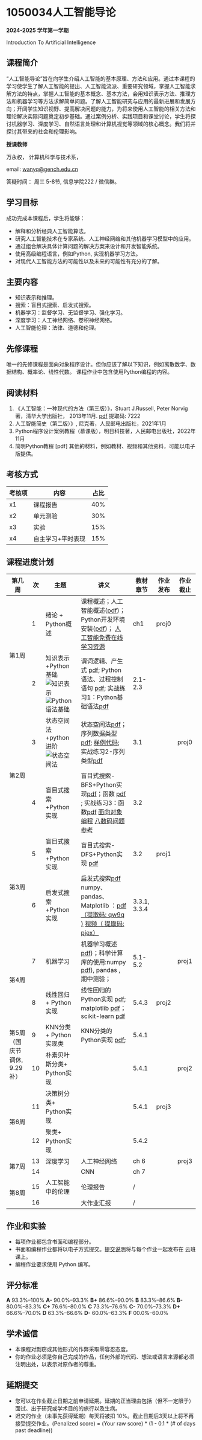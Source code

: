 # 1050034人工智能导论

**2024-2025 学年第一学期**

 Introduction To Artificial Intelligence 



## 课程简介

“人工智能导论”旨在向学生介绍人工智能的基本原理、方法和应用。通过本课程的学习使学生了解人工智能的提出、人工智能流派、重要研究领域，掌握人工智能求解方法的特点，掌握人工智能的基本概念、基本方法，会用知识表示方法、推理方法和机器学习等方法求解简单问题。了解人工智能研究与应用的最新进展和发展方向；开阔学生知识视野、提高解决问题的能力，为将来使用人工智能的相关方法和理论解决实际问题奠定初步基础。通过案例分析、实践项目和课堂讨论，学生将探讨机器学习、深度学习、自然语言处理和计算机视觉等领域的核心概念。我们将并探讨其带来的社会和伦理影响。



**授课教师**

万永权， 计算机科学与技术系，

email: wanyq@gench.edu.cn

答疑时间： 周三 5-8节, 信息学院222 / 微信群。 

## 学习目标

成功完成本课程后，学生将能够：

-   解释和分析经典人工智能算法。
-   研究人工智能技术在专家系统、人工神经网络和其他机器学习模型中的应用。
-   通过组合解决具体计算问题的解决方案来设计和开发智能系统。
-   使用高级编程语言，例如Python, 实现机器学习方法。
-   对现代人工智能方法的可能性以及未来的可能性有充分的了解。

## 主要内容

-   知识表示和推理。
-   搜索：盲目式搜索、启发式搜索。 
-   机器学习：监督学习、无监督学习、强化学习。
-   深度学习：人工神经网络、卷积神经网络。
-   人工智能伦理：法律、道德和伦理。

## 先修课程

唯一的先修课程是面向对象程序设计。但你应该了解以下知识，例如离散数学、数据结构、概率论、线性代数。 课程作业中包含使用Python编程的内容。

## 阅读材料

1.   《人工智能：一种现代的方法（第三版）》，Stuart J.Russell, Peter Norvig著，清华大学出版社， 2013年11月.  [pdf](https://pan.baidu.com/s/1sAAFHAUx7plXPYMm2-TgIg)  提取码: 7222
2.   人工智能简史（第二版）》, 尼克著，人民邮电出版社，2021年1月   
3.   Python程序设计案例教程（慕课版），明日科技著，人民邮电出版社，2022年11月  
4. 简明Python教程 [pdf]
其他的材料，例如教材、视频和其他资料，可能以电子版提供。 



## 考核方式

| 考核项 | 内容              | 占比 |
| ------ | ----------------- | ---- |
| x1     | 课程报告          | 40%  |
| x2     | 单元测验          | 30%  |
| x3     | 实验              | 15%  |
| x4     | 自主学习+平时表现 | 15%  |



## 课程进度计划

<table>
  <thead>
    <tr>
      <th>第几周</th>
      <th>次</th>
      <th>主题</th>
      <th>讲义</th>
      <th>教材章节</th>
      <th>作业发布</th>
      <th>作业截止</th>
    </tr>
  </thead>
  <tbody>
    <tr>
      <td rowspan="2">第1周</td>
      <td> 1</td>
      <td>绪论 + Python概述</td>
      <td>课程概述；人工智能概述(<a href="https://github.com/wanyongquan/Intro_to_AI/blob/main/slides/lecture01/lecture01-%20%E7%BB%AA%E8%AE%BA.pdf">pdf</a>)；Python开发环境安装(<a href="https://github.com/wanyongquan/Intro_to_AI/blob/main/slides/lecture01/lecture01-Python%E5%BC%80%E5%8F%91%E7%8E%AF%E5%A2%83%E5%AE%89%E8%A3%85.pdf">pdf</a>)； <a href="https://github.com/wanyongquan/Intro_to_AI/blob/main/slides/lecture01/%E4%BA%BA%E5%B7%A5%E6%99%BA%E8%83%BD%E7%9A%84%E5%85%8D%E8%B4%B9%E5%9C%A8%E7%BA%BF%E5%AD%A6%E4%B9%A0%E8%B5%84%E6%BA%90.md">人工智能免费在线学习资源</a></td>
      <td>ch1</td>
      <td>proj0</td>
      <td> </td>
    </tr>
    <tr>
      <td>2</td>
      <td>知识表示+Python基础   <img src="https://raw.githubusercontent.com/wanyongquan/Intro_to_AI/main/images/ch2-knowledge%20representation.jpg" alt="知识表示" />  <img src="https://raw.githubusercontent.com/wanyongquan/Intro_to_AI/main/images/ch2-Python%20fundamental.jpg" alt="Python语法基础" /></td>
      <td>谓词逻辑、产生式 <a href="https://github.com/wanyongquan/Intro_to_AI/blob/main/slides/lecture02/lec02-%E7%9F%A5%E8%AF%86%E8%A1%A8%E7%A4%BA-%E6%96%B0.pdf">pdf</a>; Python语法、过程控制语句 <a href="https://github.com/wanyongquan/Intro_to_AI/blob/main/slides/lecture02/lec02-1%20Python%E7%A8%8B%E5%BA%8F%E5%9F%BA%E7%A1%80%E8%AF%AD%E6%B3%95.pdf">pdf</a>;  实战练习1：Python基础语法<a href="https://github.com/wanyongquan/Intro_to_AI/blob/main/slides/lecture02/%E5%AE%9E%E6%88%98%E7%BB%83%E4%B9%A01-Python%E5%9F%BA%E7%A1%80%E8%AF%AD%E6%B3%95.pdf">pdf</a></td>
      <td>2.1-2.3</td>
      <td> </td>
      <td> </td>
    </tr>
    <tr>
      <td rowspan="2">第2周</td>
      <td>3</td>
      <td>状态空间法+python进阶 <img src="https://github.com/wanyongquan/Intro_to_AI/blob/main/images/ch3-statespace_uninformed_search.jpg?raw=true" alt="状态空间法" /></td>
      <td>状态空间法<a href="https://github.com/wanyongquan/Intro_to_AI/blob/ffeb0d574198f5dc9db9059ed85817701aabcfce/slides/lecture03/lec03-state%20space.pdf">pdf</a>；序列数据类型<a href="https://github.com/wanyongquan/Intro_to_AI/blob/main/slides/lecture03/lec03-2%20%E5%BA%8F%E5%88%97%E6%95%B0%E6%8D%AE%E7%B1%BB%E5%9E%8B.pdf">pdf</a>; <a href="https://github.com/wanyongquan/Intro_to_AI/blob/main/code/lecture03/%E5%BA%8F%E5%88%97%E6%95%B0%E6%8D%AE%E7%B1%BB%E5%9E%8B.ipynb">样例代码</a>; 实战练习2-序列类型<a href="https://github.com/wanyongquan/Intro_to_AI/blob/main/slides/lecture03/%E5%AE%9E%E6%88%98%E7%BB%83%E4%B9%A02-%E5%BA%8F%E5%88%97%E7%B1%BB%E5%9E%8B.pdf">pdf</a></td>
      <td>3.1</td>
      <td> </td>
      <td>proj0</td>
    </tr>
    <tr>
      <td>4</td>
      <td>盲目式搜索+Python实现</td>
      <td>盲目式搜索-BFS+Python实现<a href="https://github.com/wanyongquan/Intro_to_AI/blob/main/slides/lecture04/lec04%20uninformed%20search-BFS.pdf">pdf</a>；函数 <a href="https://github.com/wanyongquan/Intro_to_AI/blob/main/slides/lecture04/lec04-2%E5%87%BD%E6%95%B0.pdf">pdf</a> ; 实战练习3：函数<a href="https://github.com/wanyongquan/Intro_to_AI/blob/main/slides/lecture04/%E5%AE%9E%E6%88%98%E7%BB%83%E4%B9%A03-%E5%87%BD%E6%95%B0.pdf">pdf</a> <a href="https://github.com/wanyongquan/Intro_to_AI/blob/main/slides/lecture04/lec04-03-OO.pdf">面向对象编程</a> <a href="https://www.cs.princeton.edu/courses/archive/spring21/cos226/assignments/8puzzle/specification.php">八数码问题参考</a></td>
      <td>3.2</td>
      <td> </td>
      <td> </td>
    </tr>
    <tr>
      <td rowspan="2">第3周</td>
      <td>5</td>
      <td>盲目式搜索+Python实现</td>
      <td>盲目式搜索-DFS+Python实现 <a href="https://github.com/wanyongquan/Intro_to_AI/blob/main/slides/lecture05/lecture05-uninformed%20search-DFS.pdf">pdf</a> </td>
      <td>3.2</td>
      <td>proj1</td>
      <td> </td>
    </tr>
    <tr>
      <td>6</td>
      <td>启发式搜索+Python实现</td>
      <td>启发式搜索<a href="https://github.com/wanyongquan/Intro_to_AI/blob/main/slides/lecture06/lecture06%20informed%20search.pdf">pdf</a>  numpy、pandas、Matplotlib ：<a href="https://pan.baidu.com/s/1QlorfjXjkP5AIe6Gh79-BQ">pdf（提取码: qw9q )</a>  <a href="https://pan.baidu.com/s/1NO5Jyrb9oibGUA5QSB6Skg">视频（ 提取码: pjex）</a> </td>
      <td>3.3.1, 3.3.4</td>
      <td> </td>
      <td> </td>
    </tr>
    <tr>
    	<td rowspan="2">第4周</td>
      <td>7</td>
      <td>机器学习</td>
      <td>机器学习概述 <a href="https://github.com/wanyongquan/Intro_to_AI/blob/main/slides/lecture07/lec07-ML.pdf">pdf</a>)；科学计算库的使用:numpy <a href="https://github.com/wanyongquan/Intro_to_AI/blob/main/slides/lecture07/lec07-numpy.pdf">pdf</a>), pandas <a href="https://github.com/wanyongquan/Intro_to_AI/blob/main/slides/lecture07/lec07-pandas.pdf"></a>, 期中测验；</td>
      <td>5.1-5.2</td>
      <td> </td>
      <td>proj1</td>
    </tr>
    <tr>
      <td>8</td>
      <td>线性回归 + Python实现</td>
      <td>线性回归的Python实现 <a href="https://github.com/wanyongquan/Intro_to_AI/blob/main/slides/lecture08/lec08-regression.pdf">pdf</a>;  matplotlib <a href="https://github.com/wanyongquan/Intro_to_AI/blob/main/slides/lecture08/lec08-Matplotlib.pdf">pdf</a>； scikit-learn <a href="https://github.com/wanyongquan/Intro_to_AI/blob/main/slides/lecture08/scikit-learn.pdf">pdf</a></td>
      <td>5.4.3</td>
      <td>proj2</td>
      <td> </td>
    </tr>
    <tr>
      <td rowspan="2">第5周 （国庆节调休, 9.29补）</td>	
      <td>9</td>
      <td>KNN分类 + Python实现类</td>
      <td>KNN分类的Python实现 <a href="https://github.com/wanyongquan/Intro_to_AI/blob/main/slides/lecture09/lec09-KNN.pdf">pdf</a>;</td>
      <td>5.4.1</td>
      <td> </td>
      <td> </td>
    </tr>
    <tr>
      <td>10</td>
      <td>朴素贝叶斯分类+ Python实现</td>
      <td> </td>
      <td>5.4.1</td>
      <td> </td>
      <td>proj2</td>
    </tr>
    <tr>
    	<td rowspan="2">第6周</td>
      <td>11</td>
      <td>决策树分类+ Python实现</td>
      <td> </td>
      <td>5.4.1</td>
      <td>proj3</td>
      <td> </td>
    </tr>
    <tr>
      <td>12</td>
      <td>聚类+ Python实现</td>
      <td> </td>
      <td>5.4.2</td>
      <td> </td>
      <td> </td>
    </tr>
    <tr>
    	<td rowspan="2">第7周</td>
      <td>13</td>
      <td>深度学习</td>
      <td>人工神经网络</td>
      <td>ch 6</td>
      <td> </td>
      <td>proj3</td>
    </tr>
    <tr>
      <td>14</td>
      <td> </td>
      <td>CNN</td>
      <td>ch 7</td>
      <td> </td>
      <td> </td>
    </tr>
    <tr>
    	<td rowspan="2">第8周</td>
      <td>15</td>
      <td>人工智能中的伦理</td>
      <td>伦理报告</td>
      <td>/</td>
      <td> </td>
      <td> </td>
    </tr>
    <tr>
      <td>16</td>
      <td> </td>
      <td>大作业汇报</td>
      <td>/</td>
      <td> </td>
      <td> </td>
    </tr>
  </tbody>
</table>


## 作业和实验

-   每项作业都包含书面和编程部分。
-   书面和编程作业都将以电子方式提交。[提交说明](https://github.com/wanyongquan/Intro_to_AI/blob/main/submit_instructions.md)将与每个作业一起发布在 云班课上。
-   编程作业要求使用 Python 编写。

## 评分标准

 **A** 93.3%–100% **A-** 90.0%–93.3% **B+** 86.6%–90.0% **B** 83.3%–86.6% **B-** 80.0%–83.3% **C+** 76.6%–80.0% **C** 73.3%–76.6% **C-** 70.0%–73.3% **D+** 66.6%–70.0% **D** 63.3%–66.6% **D-** 60.0%–63.3% **F** 00.0%–60.0% 

## 学术诚信

- 本课程对剽窃或其他形式的作弊采取零容忍态度。
- 你的作业必须是你自己完成的作品，任何外部的代码、想法或语言来源都必须注明出处，以表示对原作者的尊重。

## 延期提交
- 您可以在作业截止日期之前申请延期。延期的正当理由包括（但不一定限于）面试、出于研究或学术目的的旅行以及生病。
- 迟交的作业（未事先获得延期）每天将被扣 10%。截止日期后3天以上将不再接受提交作业。(Penalized score) = (Your raw score) * (1 - 0.1 * (# of days past deadline))

